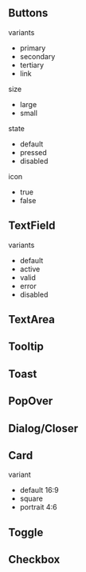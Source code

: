## Buttons
variants
- primary
- secondary
- tertiary
- link

size
- large
- small

state
- default
- pressed
- disabled

icon
- true
- false

## TextField
variants
- default
- active
- valid
- error
- disabled

## TextArea
## Tooltip
## Toast
## PopOver
## Dialog/Closer

## Card
variant
- default 16:9
- square
- portrait 4:6

## Toggle
## Checkbox
